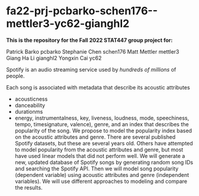 # fa22-prj-pcbarko-schen176--mettler3-yc62-gianghl2

**This is the repository for the Fall 2022 STAT447 group project for:**

Patrick Barko pcbarko
Stephanie Chen schen176
Matt Mettler mettler3
Giang Ha Li gianghl2
Yongxin Cai yc62

Spotify is an audio streaming service used by *hundreds of millions* of people. 

Each song is associated with metadata that describe its acoustic attributes
- acousticness
- danceability
- durationms
- energy, instrumentalness, key, liveness, loudness, mode, speechiness, tempo, timesignature, valence), genre, and an index that describes the popularity of the song. We propose to model the popularity index based on the acoustic attributes and genre. There are several published Spotify datasets, but these are several years old. Others have attempted to model popularity from the acoustic attributes and genre, but most have used linear models that did not perform well. We will generate a new, updated database of Spotify songs by generating random song IDs and searching the Spotify API. Then we will model song popularity (dependent variable) using acoustic attributes and genre (independent variables). We will use different approaches to modeling and compare the results. 
